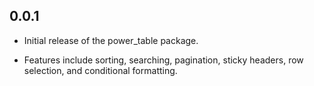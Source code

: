 ## 0.0.1

* Initial release of the power_table package.

* Features include sorting, searching, pagination, sticky headers, row selection, and conditional formatting.